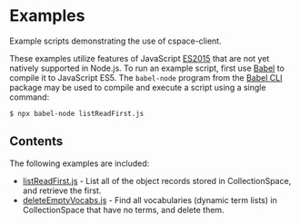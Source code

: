 # Examples

Example scripts demonstrating the use of cspace-client.

These examples utilize features of JavaScript [ES2015](https://github.com/lukehoban/es6features#readme) that are not yet natively supported in Node.js. To run an example script, first use [Babel](http://babeljs.io/) to compile it to JavaScript ES5. The `babel-node` program from the [Babel CLI](https://babeljs.io/docs/usage/cli/) package may be used to compile and execute a script using a single command:

```
$ npx babel-node listReadFirst.js
```

## Contents

The following examples are included:

- [listReadFirst.js](./listReadFirst.js) - List all of the object records stored in CollectionSpace, and retrieve the first.
- [deleteEmptyVocabs.js](./deleteEmptyVocabs.js) - Find all vocabularies (dynamic term lists) in CollectionSpace that have no terms, and delete them.
